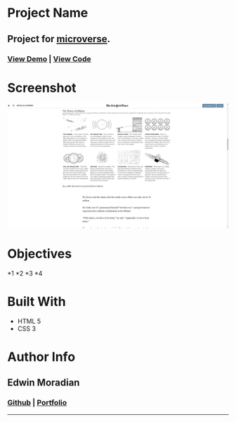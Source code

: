 # **Project Name**

## Project for [microverse](https://www.microverse.org).

### [View Demo](https://raw.githack.com/edwinmoradian90/#add-repo-here/features/index.html) | [View Code](https://github.com/edwinmoradian90/#add-repo-here)

# Screenshot

![Youtube page](./assets/images/screenshot.png)

# Objectives

*1
*2
*3
*4

# Built With

- HTML 5
- CSS 3

# Author Info

## Edwin Moradian

### [Github](https:github.com/edwinmoradian90) | [Portfolio](https://edwinmoradian90.github.io)

---
